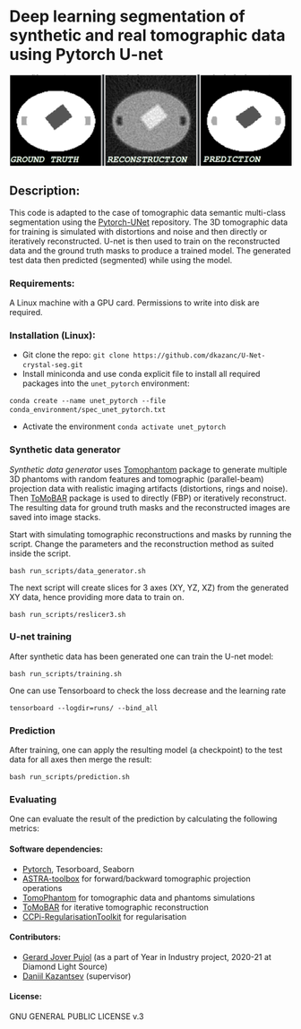 # Deep learning segmentation of synthetic and real tomographic data using Pytorch U-net

<div align="center">
  <img src="docs/synth_pred.png" width="550">
</div>

## Description:
This code is adapted to the case of tomographic data semantic multi-class segmentation using the [Pytorch-UNet](https://github.com/milesial/Pytorch-UNet) repository. The 3D tomographic data for training is simulated with distortions and noise and then directly or iteratively reconstructed. U-net is then used to train on the reconstructed data and the ground truth masks to produce a trained model. The generated test data then predicted (segmented) while using the model.

### Requirements:
A Linux machine with a GPU card. Permissions to write into disk are required.

### Installation (Linux):
* Git clone the repo: `git clone https://github.com/dkazanc/U-Net-crystal-seg.git`
* Install miniconda and use conda explicit file to install all required packages into the `unet_pytorch` environment:
```
conda create --name unet_pytorch --file conda_environment/spec_unet_pytorch.txt
```
* Activate the environment `conda activate unet_pytorch`

### Synthetic data generator
*Synthetic data generator* uses [Tomophantom](https://github.com/dkazanc/TomoPhantom) package to generate multiple 3D phantoms with random features and tomographic (parallel-beam) projection data with realistic imaging artifacts (distortions, rings and noise). Then [ToMoBAR](https://github.com/dkazanc/ToMoBAR) package is used to directly (FBP) or iteratively reconstruct. The resulting data for ground truth masks and the reconstructed images are saved into image stacks.

Start with simulating tomographic reconstructions and masks by running the script. Change the parameters and the reconstruction method as suited inside the script.
```
bash run_scripts/data_generator.sh
```

The next script will create slices for 3 axes (XY, YZ, XZ) from the generated XY data, hence providing more data to train on.
```
bash run_scripts/reslicer3.sh
```

### U-net training
After synthetic data has been generated one can train the U-net model:
```
bash run_scripts/training.sh
```

One can use Tensorboard to check the loss decrease and the learning rate
```
tensorboard --logdir=runs/ --bind_all
```

### Prediction
After training, one can apply the resulting model (a checkpoint) to the test data for all axes then merge the result:
```
bash run_scripts/prediction.sh
```

### Evaluating
One can evaluate the result of the prediction by calculating the following metrics:


#### Software dependencies:
 * [Pytorch](https://pytorch.org/), Tesorboard, Seaborn
 * [ASTRA-toolbox](https://www.astra-toolbox.com/) for forward/backward tomographic projection operations
 * [TomoPhantom](https://github.com/dkazanc/TomoPhantom) for tomographic data and phantoms simulations
 * [ToMoBAR](https://github.com/dkazanc/ToMoBAR) for iterative tomographic reconstruction
 * [CCPi-RegularisationToolkit](https://github.com/vais-ral/CCPi-Regularisation-Toolkit) for regularisation


#### Contributors:
* [Gerard Jover Pujol](https://github.com/IararIV) (as a part of Year in Industry project, 2020-21 at Diamond Light Source)
* [Daniil Kazantsev](https://github.com/dkazanc) (supervisor)

#### License:
GNU GENERAL PUBLIC LICENSE v.3
